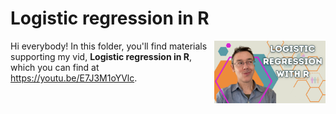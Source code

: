 # Logistic regression in R
[<img src="logistic thumb.png" align="right" height="100" />](<https://youtu.be/E7J3M1oYVlc>)

Hi everybody! In this folder, you'll find materials supporting my vid, **Logistic regression in R**, which you can find at <https://youtu.be/E7J3M1oYVlc>. 